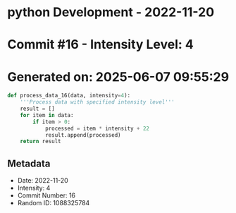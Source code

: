 ﻿# python Development - 2022-11-20
# Commit #16 - Intensity Level: 4
# Generated on: 2025-06-07 09:55:29
```python
def process_data_16(data, intensity=4):
    '''Process data with specified intensity level'''
    result = []
    for item in data:
        if item > 0:
            processed = item * intensity + 22
            result.append(processed)
    return result
```
## Metadata
- Date: 2022-11-20
- Intensity: 4
- Commit Number: 16
- Random ID: 1088325784

